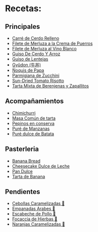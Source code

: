 # Recetas:
## Principales
 * [Carré de Cerdo Relleno](recetas/carre-relleno.md)
 * [Filete de Merluza a la Crema de Puerros](recetas/filete-merluza-vino-blanco.md)
 * [Filete de Merluza al Vino Blanco](recetas/filete-merluza-vino-blanco.md)
 * [Guiso De Cerdo Y Arroz](recetas/guiso-cerdo-arroz.md)
 * [Guiso de Lentejas](recetas/guiso-lentejas.md)
 * [Gyûdon (牛丼)](recetas/gyudon.md)
 * [Ñoquis de Papa](recetas/gnocchi-papa.md)
 * [Parmigiana de Zucchini](recetas/parmigiana-zucchini.md)
 * [Sun-Dried Tomato Risotto](recetas/tomato-risotto.md)
 * [Tarta Mixta de Berenjenas y Zapallitos](recetas/tarta-berenjena-zapallito.md)

## Acompañamientos
 * [Chimichurri](recetas/chimichurri.md)
 * [Masa Común de tarta](recetas/tarta-masa.md)
 * [Pepinos en conserva](recetas/pepinos-conserva.md)
 * [Puré de Manzanas](recetas/pure-manzana.md)
 * [Puré dulce de Batata](recetas/pure-batata.md)

## Pasterleria
 * [Banana Bread](recetas/banana-bread.md)
 * [Cheesecake Dulce de Leche](recetas/cheesecacke-ddl.md)
 * [Pan Dulce](recetas/pan-dulce.md)
 * [Tarta de Banana](recetas/tarta-banana.md)

## Pendientes
 * [Cebollas Caramelizadas :memo:]()
 * [Empanadas Arabes :memo:](recetas/empanadas-arabes.md)
 * [Escabeche de Pollo :memo:]()
 * [Focaccia de Hierbas :memo:]()
 * [Naranjas Caramelizadas :memo:](recetas/naranja-caramelizada.md)
